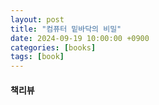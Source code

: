 ```yaml
---
layout: post
title: "컴퓨터 밑바닥의 비밀"
date: 2024-09-19 10:00:00 +0900
categories: [books]
tags: [book]
---
```


#### 책리뷰
